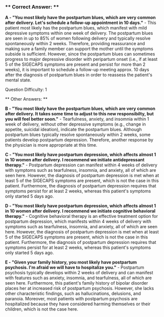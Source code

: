 ### ** Correct Answer: **

**A - "You most likely have the postpartum blues, which are very common after delivery. Let's schedule a follow-up appointment in 10 days."** - This patient most likely has the postpartum blues, which manifest with mild depressive symptoms within one week of delivery. The postpartum blues are seen in up to 85% of women following delivery and typically resolve spontaneously within 2 weeks. Therefore, providing reassurance and making sure a family member can support the mother until the symptoms subside is sufficient. However, since the postpartum blues can sometimes progress to major depressive disorder with peripartum onset (i.e., if at least 5 of the SIGECAPS symptoms are present and persist for more than 2 weeks), it is important to schedule a follow-up meeting approx. 10 days after the diagnosis of postpartum blues in order to reassess the patient's mental state.

Question Difficulty: 1

** Other Answers: **

**B - "You most likely have the postpartum blues, which are very common after delivery. It takes some time to adjust to this new responsibilty, but you will feel better soon."** - Tearfulness, anxiety, and insomnia within 1 week of delivery, without other depressive symptoms (e.g., change in appetite, suicidal ideation), indicate the postpartum blues. Although postpartum blues typically resolve spontaneously within 2 weeks, some patients develop postpartum depression. Therefore, another response by the physician is more appropriate at this time.

**C - "You most likely have postpartum depression, which affects almost 1 in 10 women after delivery. I recommend we initiate antidepressant therapy."** - Postpartum depression can manifest within 4 weeks of delivery with symptoms such as tearfulness, insomnia, and anxiety, all of which are seen here. However, the diagnosis of postpartum depression is met when at least 5 of the SIGECAPS symptoms are present, which is not the case in this patient. Furthermore, the diagnosis of postpartum depression requires that symptoms persist for at least 2 weeks, whereas this patient's symptoms only started 5 days ago.

**D - "You most likely have postpartum depression, which affects almost 1 in 10 women after delivery. I recommend we initiate cognitive behavioral therapy."** - Cognitive behavioral therapy is an effective treatment option for postpartum depression, which manifests within 4 weeks of delivery with symptoms such as tearfulness, insomnia, and anxiety, all of which are seen here. However, the diagnosis of postpartum depression is met when at least 5 of the SIGECAPS symptoms are present, which is not the case in this patient. Furthermore, the diagnosis of postpartum depression requires that symptoms persist for at least 2 weeks, whereas this patient's symptoms only started 5 days ago.

**E - "Given your family history, you most likely have postpartum psychosis. I'm afraid we will have to hospitalize you."** - Postpartum psychosis typically develops within 2 weeks of delivery and can manifest with features such as anxiety, insomnia, and tearfulness, all of which are seen here. Furthermore, this patient's family history of bipolar disorder places her at increased risk of postpartum psychosis. However, she lacks other characteristic findings, such as hallucinations, delusions, and paranoia. Moreover, most patients with postpartum psychosis are hospitalized because they have considered harming themselves or their children, which is not the case here.

